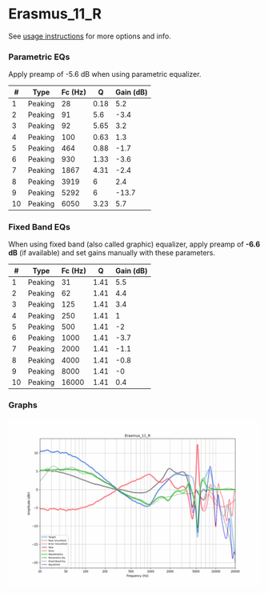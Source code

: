 # Erasmus_11_R
See [usage instructions](https://github.com/jaakkopasanen/AutoEq#usage) for more options and info.

### Parametric EQs
Apply preamp of -5.6 dB when using parametric equalizer.

|   # | Type    |   Fc (Hz) |    Q |   Gain (dB) |
|-----|---------|-----------|------|-------------|
|   1 | Peaking |        28 | 0.18 |         5.2 |
|   2 | Peaking |        91 | 5.6  |        -3.4 |
|   3 | Peaking |        92 | 5.65 |         3.2 |
|   4 | Peaking |       100 | 0.63 |         1.3 |
|   5 | Peaking |       464 | 0.88 |        -1.7 |
|   6 | Peaking |       930 | 1.33 |        -3.6 |
|   7 | Peaking |      1867 | 4.31 |        -2.4 |
|   8 | Peaking |      3919 | 6    |         2.4 |
|   9 | Peaking |      5292 | 6    |       -13.7 |
|  10 | Peaking |      6050 | 3.23 |         5.7 |

### Fixed Band EQs
When using fixed band (also called graphic) equalizer, apply preamp of **-6.6 dB** (if available) and set gains manually with these parameters.

|   # | Type    |   Fc (Hz) |    Q |   Gain (dB) |
|-----|---------|-----------|------|-------------|
|   1 | Peaking |        31 | 1.41 |         5.5 |
|   2 | Peaking |        62 | 1.41 |         4.4 |
|   3 | Peaking |       125 | 1.41 |         3.4 |
|   4 | Peaking |       250 | 1.41 |         1   |
|   5 | Peaking |       500 | 1.41 |        -2   |
|   6 | Peaking |      1000 | 1.41 |        -3.7 |
|   7 | Peaking |      2000 | 1.41 |        -1.1 |
|   8 | Peaking |      4000 | 1.41 |        -0.8 |
|   9 | Peaking |      8000 | 1.41 |        -0   |
|  10 | Peaking |     16000 | 1.41 |         0.4 |

### Graphs
![](./Erasmus_11_R.png)
